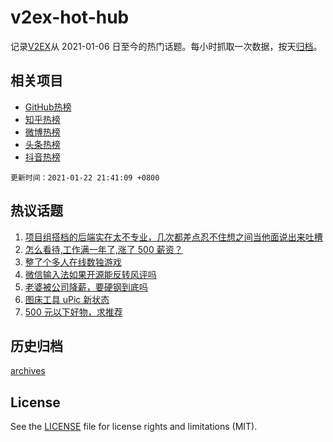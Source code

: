 # v2ex-hot-hub

 记录[V2EX](https://www.v2ex.com/)从 2021-01-06 日至今的热门话题。每小时抓取一次数据，按天[归档](archives)。
 
 ## 相关项目

- [GitHub热榜](https://github.com/lonnyzhang423/github-hot-hub)
- [知乎热榜](https://github.com/lonnyzhang423/zhihu-hot-hub)
- [微博热榜](https://github.com/lonnyzhang423/weibo-hot-hub)
- [头条热榜](https://github.com/lonnyzhang423/toutiao-hot-hub)
- [抖音热榜](https://github.com/lonnyzhang423/douyin-hot-hub)


 `更新时间：2021-01-22 21:41:09 +0800`

## 热议话题

1. [项目组搭档的后端实在太不专业，几次都差点忍不住想之间当他面说出来吐槽](https://www.v2ex.com/t/747316)
1. [怎么看待,工作满一年了,涨了 500 薪资？](https://www.v2ex.com/t/747298)
1. [整了个多人在线数独游戏](https://www.v2ex.com/t/747319)
1. [微信输入法如果开源能反转风评吗](https://www.v2ex.com/t/747327)
1. [老婆被公司降薪，要硬钢到底吗](https://www.v2ex.com/t/747336)
1. [图床工具 uPic 新状态](https://www.v2ex.com/t/747245)
1. [500 元以下好物，求推荐](https://www.v2ex.com/t/747270)

## 历史归档

[archives](archives)

## License

See the [LICENSE](LICENSE) file for license rights and limitations (MIT).
